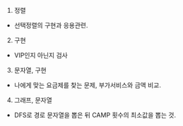1. 정렬
- 선택정렬의 구현과 응용관련.

2. 구현
- VIP인지 아닌지 검사

3. 문자열, 구현
- 나에게 맞는 요금제를 찾는 문제, 부가서비스와 금액 비교.

4. 그래프, 문자열
- DFS로 경로 문자열을 뽑은 뒤 CAMP 횟수의 최소값을 뽑는 것.
